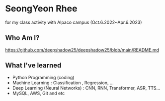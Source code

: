 # SeongYeon Rhee

for my class activity with Alpaco campus (Oct.6.2022~Apr.6.2023)

## Who Am I? 
https://github.com/deepshadow25/deepshadow25/blob/main/README.md

## What I've learned
- Python Programming (coding)
- Machine Learning : Classification , Regression, ...
- Deep Learning (Neural Networks) : CNN, RNN, Transformer, ASR, TTS...
- MySQL, AWS, Git and etc


<!--
**deepshadow25/deepshadow25** is a ✨ _special_ ✨ repository because its `README.md` (this file) appears on your GitHub profile.

Here are some ideas to get you started:

- 🔭 I’m currently working on ...
- 🌱 I’m currently learning ...
- 👯 I’m looking to collaborate on ...
- 🤔 I’m looking for help with ...
- 💬 Ask me about ...
- 📫 How to reach me: ...
- 😄 Pronouns: ...
- ⚡ Fun fact: ...
-->
